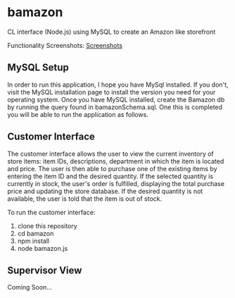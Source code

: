 # bamazon
CL interface (Node.js) using MySQL to create an Amazon like storefront


Functionality Screenshots:
[Screenshots](https://docs.google.com/document/d/14hPaohyDLcjh0z9e_VrXLkuoZulS1o8QTsMoVAn945c/edit?usp=sharing)

## MySQL Setup

In order to run this application, I hope you have MySql installed. If you don't, visit the MySQL installation page to install the version you need for your operating system. Once you have MySQL installed, create the Bamazon db by running the query found in bamazonSchema.sql. One this is completed you will be able to run the application as follows. 

## Customer Interface

The customer interface allows the user to view the current inventory of store items: item IDs, descriptions, department in which the item is located and price. The user is then able to purchase one of the existing items by entering the item ID and the desired quantity. If the selected quantity is currently in stock, the user's order is fulfilled, displaying the total purchase price and updating the store database. If the desired quantity is not available, the user is told that the item is out of stock.

To run the customer interface:

1. clone this repository
1. cd bamazon
1. npm install
1. node bamazon.js

## Supervisor View

Coming Soon...
